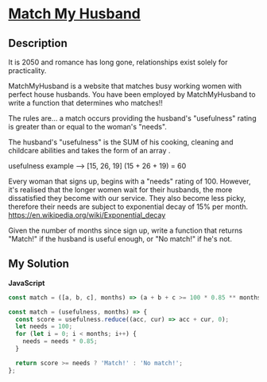 # [Match My Husband](https://www.codewars.com/kata/5750699bcac40b3ed80001ca)

## Description

It is 2050 and romance has long gone, relationships exist solely for practicality.

MatchMyHusband is a website that matches busy working women with perfect house husbands. You have been employed by MatchMyHusband to write a function that determines who matches!!

The rules are... a match occurs providing the husband's "usefulness" rating is greater than or equal to the woman's "needs".

The husband's "usefulness" is the SUM of his cooking, cleaning and childcare abilities and takes the form of an array .

usefulness example --> [15, 26, 19] (15 + 26 + 19) = 60

Every woman that signs up, begins with a "needs" rating of 100. However, it's realised that the longer women wait for their husbands, the more dissatisfied they become with our service. They also become less picky, therefore their needs are subject to exponential decay of 15% per month. https://en.wikipedia.org/wiki/Exponential_decay

Given the number of months since sign up, write a function that returns "Match!" if the husband is useful enough, or "No match!" if he's not.

## My Solution

**JavaScript**

```js
const match = ([a, b, c], months) => (a + b + c >= 100 * 0.85 ** months ? 'Match!' : 'No match!');
```

```js
const match = (usefulness, months) => {
  const score = usefulness.reduce((acc, cur) => acc + cur, 0);
  let needs = 100;
  for (let i = 0; i < months; i++) {
    needs = needs * 0.85;
  }

  return score >= needs ? 'Match!' : 'No match!';
};
```
